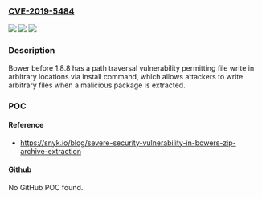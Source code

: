 ### [CVE-2019-5484](https://cve.mitre.org/cgi-bin/cvename.cgi?name=CVE-2019-5484)
![](https://img.shields.io/static/v1?label=Product&message=bower&color=blue)
![](https://img.shields.io/static/v1?label=Version&message=n%2Fa&color=blue)
![](https://img.shields.io/static/v1?label=Vulnerability&message=Path%20Traversal%20(CWE-22)&color=brighgreen)

### Description

Bower before 1.8.8 has a path traversal vulnerability permitting file write in arbitrary locations via install command, which allows attackers to write arbitrary files when a malicious package is extracted.

### POC

#### Reference
- https://snyk.io/blog/severe-security-vulnerability-in-bowers-zip-archive-extraction

#### Github
No GitHub POC found.

